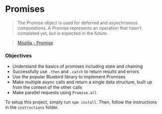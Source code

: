 # Promises

> The Promise object is used for deferred and asynchronous computations. A Promise represents an operation that hasn't completed yet, but is expected in the future.

> [Mozilla - Promise](https://developer.mozilla.org/en-US/docs/Web/JavaScript/Reference/Global_Objects/Promise)

### Objectives
* Understand the basics of promises including state and chaining
* Successfully use `.then` and `.catch` to return results and errors
* Use the popular Bluebird library to implement Promises
* Make multiple async calls and return a single data structure, built up from the context of the other calls
* Make parallel requests using `Promise.all`

To setup this project, simply run `npm install`. Then, follow the instructions in the `instructions` folder.